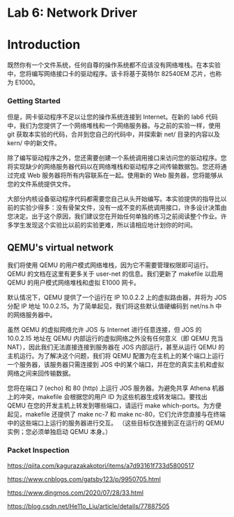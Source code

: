 # Lab 6: Network Driver

# Introduction

既然你有一个文件系统，任何自尊的操作系统都不应该没有网络堆栈。在本实验中，您将编写网络接口卡的驱动程序。该卡将基于英特尔 82540EM 芯片，也称为 E1000。

### Getting Started

但是，网卡驱动程序不足以让您的操作系统连接到 Internet。在新的 lab6 代码中，我们为您提供了一个网络堆栈和一个网络服务器。与之前的实验一样，使用 git 获取本实验的代码，合并到您自己的代码中，并探索新 net/ 目录的内容以及 kern/ 中的新文件。

除了编写驱动程序之外，您还需要创建一个系统调用接口来访问您的驱动程序。您将实现缺少的网络服务器代码以在网络堆栈和驱动程序之间传输数据包。您还将通过完成 Web 服务器将所有内容联系在一起。使用新的 Web 服务器，您将能够从您的文件系统提供文件。

大部分内核设备驱动程序代码都需要您自己从头开始编写。本实验提供的指导比以前的实验少得多：没有骨架文件，没有一成不变的系统调用接口，许多设计决策由您决定。出于这个原因，我们建议您在开始任何单独的练习之前阅读整个作业。许多学生发现这个实验比以前的实验更难，所以请相应地计划你的时间。

## QEMU's virtual network

我们将使用 QEMU 的用户模式网络堆栈，因为它不需要管理权限即可运行。 QEMU 的文档在这里有更多关于 user-net 的信息。我们更新了 makefile 以启用 QEMU 的用户模式网络堆栈和虚拟 E1000 网卡。

默认情况下，QEMU 提供了一个运行在 IP 10.0.2.2 上的虚拟路由器，并将为 JOS 分配 IP 地址 10.0.2.15。为了简单起见，我们将这些默认值硬编码到 net/ns.h 中的网络服务器中。

虽然 QEMU 的虚拟网络允许 JOS 与 Internet 进行任意连接，但 JOS 的 10.0.2.15 地址在 QEMU 内部运行的虚拟网络之外没有任何意义（即 QEMU 充当 NAT），因此我们无法直接连接到服务器在 JOS 内部运行，甚至从运行 QEMU 的主机运行。为了解决这个问题，我们将 QEMU 配置为在主机上的某个端口上运行一个服务器，该服务器只需连接到 JOS 中的某个端口，并在您的真实主机和虚拟网络之间来回传输数据。

您将在端口 7 (echo) 和 80 (http) 上运行 JOS 服务器。为避免共享 Athena 机器上的冲突，makefile 会根据您的用户 ID 为这些机器生成转发端口。要找出 QEMU 在您的开发主机上转发到哪些端口，请运行 make which-ports。为方便起见，makefile 还提供了 make nc-7 和 make nc-80，它们允许您直接与在终端中的这些端口上运行的服务器进行交互。 （这些目标仅连接到正在运行的 QEMU 实例；您必须单独启动 QEMU 本身。）



### Packet Inspection

https://qiita.com/kagurazakakotori/items/a7d93161f733d5800517

https://www.cnblogs.com/gatsby123/p/9950705.html

https://www.dingmos.com/2020/07/28/33.html

https://blog.csdn.net/He11o_Liu/article/details/77887505

